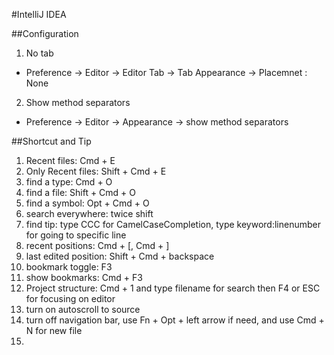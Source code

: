 #IntelliJ IDEA

##Configuration
1. No tab
  - Preference -> Editor -> Editor Tab -> Tab Appearance -> Placemnet : None
2. Show method separators
  - Preference -> Editor -> Appearance -> show method separators

##Shortcut and Tip
1. Recent files: Cmd + E
2. Only Recent files: Shift + Cmd + E
3. find a type: Cmd + O
4. find a file: Shift + Cmd + O
5. find a symbol: Opt + Cmd + O
6. search everywhere: twice shift
7. find tip: type CCC for CamelCaseCompletion, type keyword:linenumber for going to specific line
8. recent positions: Cmd + [, Cmd + ]
9. last edited position: Shift + Cmd + backspace
10. bookmark toggle: F3
11. show bookmarks: Cmd + F3
12. Project structure: Cmd + 1 and type filename for search then F4 or ESC for focusing on editor
13. turn on autoscroll to source
14. turn off navigation bar, use Fn + Opt + left arrow if need, and use Cmd + N for new file
15. 